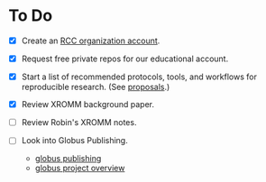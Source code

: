 # To Do

- [x] Create an [RCC organization account](https://github.com/rcc-uchicago).

- [x] Request free private repos for our educational account.

- [x] Start a list of recommended protocols, tools, and workflows for
  reproducible research. (See [proposals](proposals.md).)

- [x] Review XROMM background paper.

- [ ] Review Robin's XROMM notes.

- [ ] Look into Globus Publishing.

  * [globus publishing](https://www.globus.org/data-publication)
  * [globus project overview](http://www.slideshare.net/ianfoster/140415-globus-worldkeynote)


